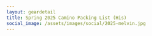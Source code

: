 ```yaml
---
layout: geardetail
title: Spring 2025 Camino Packing List (His)
social_image: /assets/images/social/2025-melvin.jpg
---
```


